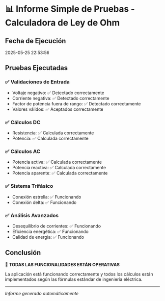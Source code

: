 # 📊 Informe Simple de Pruebas - Calculadora de Ley de Ohm

## Fecha de Ejecución
2025-05-25 22:53:56

## Pruebas Ejecutadas

### ✅ Validaciones de Entrada
- Voltaje negativo: ✅ Detectado correctamente
- Corriente negativa: ✅ Detectado correctamente  
- Factor de potencia fuera de rango: ✅ Detectado correctamente
- Valores válidos: ✅ Aceptados correctamente

### ✅ Cálculos DC
- Resistencia: ✅ Calculada correctamente
- Potencia: ✅ Calculada correctamente

### ✅ Cálculos AC
- Potencia activa: ✅ Calculada correctamente
- Potencia reactiva: ✅ Calculada correctamente
- Potencia aparente: ✅ Calculada correctamente

### ✅ Sistema Trifásico
- Conexión estrella: ✅ Funcionando
- Conexión delta: ✅ Funcionando

### ✅ Análisis Avanzados
- Desequilibrio de corrientes: ✅ Funcionando
- Eficiencia energética: ✅ Funcionando
- Calidad de energía: ✅ Funcionando

## Conclusión
🎉 **TODAS LAS FUNCIONALIDADES ESTÁN OPERATIVAS**

La aplicación está funcionando correctamente y todos los cálculos están implementados según las fórmulas estándar de ingeniería eléctrica.

---
*Informe generado automáticamente*
